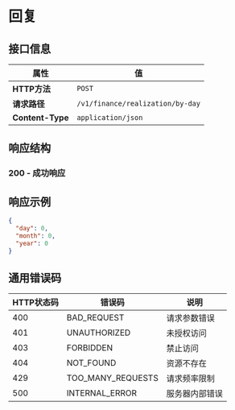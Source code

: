 # 回复

## 接口信息

| 属性 | 值 |
|------|-----|
| **HTTP方法** | `POST` |
| **请求路径** | `/v1/finance/realization/by-day` |
| **Content-Type** | `application/json` |

## 响应结构

### 200 - 成功响应

## 响应示例

```json
{
  "day": 0,
  "month": 0,
  "year": 0
}
```

## 通用错误码

| HTTP状态码 | 错误码 | 说明 |
|------------|--------|------|
| 400 | BAD_REQUEST | 请求参数错误 |
| 401 | UNAUTHORIZED | 未授权访问 |
| 403 | FORBIDDEN | 禁止访问 |
| 404 | NOT_FOUND | 资源不存在 |
| 429 | TOO_MANY_REQUESTS | 请求频率限制 |
| 500 | INTERNAL_ERROR | 服务器内部错误 |
